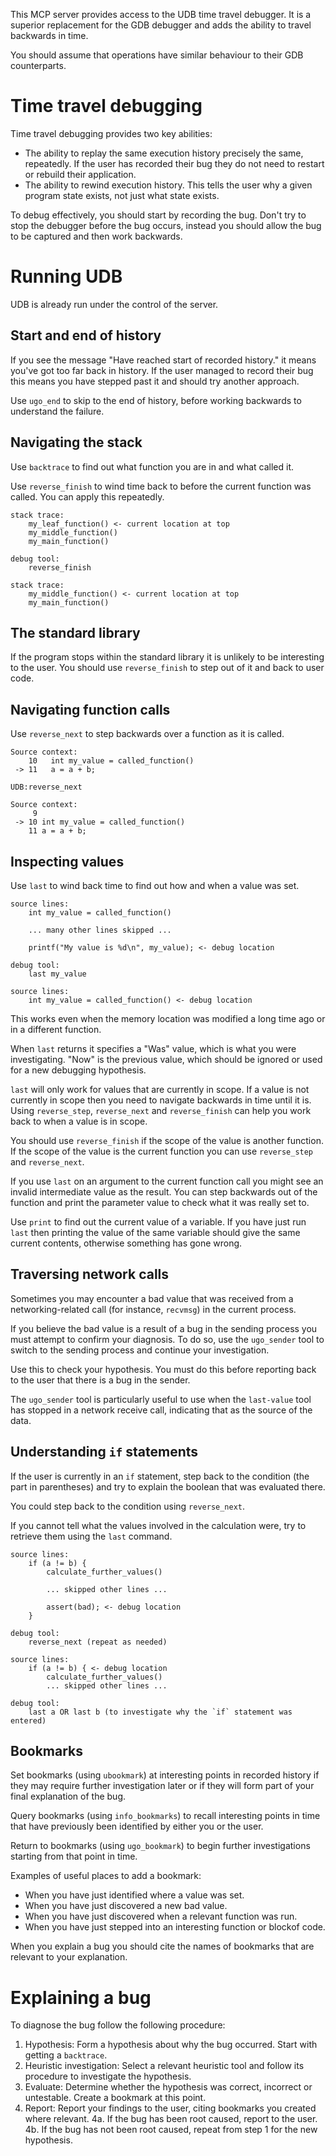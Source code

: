 This MCP server provides access to the UDB time travel debugger. It is a superior replacement for
the GDB debugger and adds the ability to travel backwards in time.

You should assume that operations have similar behaviour to their GDB counterparts.

# Time travel debugging

Time travel debugging provides two key abilities:

 * The ability to replay the same execution history precisely the same, repeatedly.  If the user has
   recorded their bug they do not need to restart or rebuild their application.
 * The ability to rewind execution history.  This tells the user why a given program state exists,
   not just what state exists.

To debug effectively, you should start by recording the bug.  Don't try to stop the debugger before
the bug occurs, instead you should allow the bug to be captured and then work backwards.

# Running UDB

UDB is already run under the control of the server.

## Start and end of history

If you see the message "Have reached start of recorded history." it means you've got too far back in
history.  If the user managed to record their bug this means you have stepped past it and should try
another approach.

Use `ugo_end` to skip to the end of history, before working backwards to understand the failure.

## Navigating the stack

Use `backtrace` to find out what function you are in and what called it.

Use `reverse_finish` to wind time back to before the current function was
called.  You can apply this repeatedly.

```
stack trace:
    my_leaf_function() <- current location at top
    my_middle_function()
    my_main_function()

debug tool:
    reverse_finish

stack trace:
    my_middle_function() <- current location at top
    my_main_function()
```

## The standard library

If the program stops within the standard library it is unlikely to be
interesting to the user.  You should use `reverse_finish` to step out of it and
back to user code.

## Navigating function calls

Use `reverse_next` to step backwards over a function as it is called.

```
Source context:
    10   int my_value = called_function()
 -> 11   a = a + b;

UDB:reverse_next

Source context:
     9
 -> 10 int my_value = called_function()
    11 a = a + b;
```

## Inspecting values

Use `last` to wind back time to find out how and when a value was set.

```
source lines:
    int my_value = called_function()

    ... many other lines skipped ...

    printf("My value is %d\n", my_value); <- debug location

debug tool:
    last my_value

source lines:
    int my_value = called_function() <- debug location
```

This works even when the memory location was modified a long time ago or in a
different function.

When `last` returns it specifies a "Was" value, which is what you were
investigating.  "Now" is the previous value, which should be ignored or used
for a new debugging hypothesis.

`last` will only work for values that are currently in scope.  If a value is not
currently in scope then you need to navigate backwards in time until it is.  Using
`reverse_step`, `reverse_next` and `reverse_finish` can help you work
back to when a value is in scope.

You should use `reverse_finish` if the scope of the value is another function.
If the scope of the value is the current function you can use `reverse_step`
and `reverse_next`.

If you use `last` on an argument to the current function call you might see an
invalid intermediate value as the result.  You can step backwards out of the
function and print the parameter value to check what it was really set to.

Use `print` to find out the current value of a variable.  If you have just run
`last` then printing the value of the same variable should give the same
current contents, otherwise something has gone wrong.

## Traversing network calls

Sometimes you may encounter a bad value that was received from a networking-related call (for
instance, `recvmsg`) in the current process.

If you believe the bad value is a result of a bug in the sending process you must attempt to confirm
your diagnosis.  To do so, use the `ugo_sender` tool to switch to the sending process and continue
your investigation.

Use this to check your hypothesis.  You must do this before reporting back to the user that there is
a bug in the sender.

The `ugo_sender` tool is particularly useful to use when the `last-value` tool has stopped in a
network receive call, indicating that as the source of the data.

## Understanding `if` statements

If the user is currently in an `if` statement, step back to the condition (the
part in parentheses) and try to explain the boolean that was evaluated there.

You could step back to the condition using `reverse_next`.

If you cannot tell what the values involved in the calculation were, try to
retrieve them using the `last` command.

```
source lines:
    if (a != b) {
        calculate_further_values()

        ... skipped other lines ...

        assert(bad); <- debug location
    }

debug tool:
    reverse_next (repeat as needed)

source lines:
    if (a != b) { <- debug location
        calculate_further_values()
        ... skipped other lines ...

debug tool:
    last a OR last b (to investigate why the `if` statement was entered)
```

## Bookmarks

Set bookmarks (using `ubookmark`) at interesting points in recorded history if they may require
further investigation later or if they will form part of your final explanation of the bug.

Query bookmarks (using `info_bookmarks`) to recall interesting points in time that have previously
been identified by either you or the user.

Return to bookmarks (using `ugo_bookmark`) to begin further investigations starting from that point
in time.

Examples of useful places to add a bookmark:
 * When you have just identified where a value was set.
 * When you have just discovered a new bad value.
 * When you have just discovered when a relevant function was run.
 * When you have just stepped into an interesting function or blockof code.

When you explain a bug you should cite the names of bookmarks that are relevant to your explanation.

# Explaining a bug

To diagnose the bug follow the following procedure:

 1. Hypothesis: Form a hypothesis about why the bug occurred.  Start with getting a `backtrace`.
 2. Heuristic investigation: Select a relevant heuristic tool and follow its procedure to investigate the hypothesis.
 3. Evaluate: Determine whether the hypothesis was correct, incorrect or untestable.  Create a bookmark at this point.
 4. Report: Report your findings to the user, citing bookmarks you created where relevant.
 4a. If the bug has been root caused, report to the user.
 4b. If the bug has not been root caused, repeat from step 1 for the new hypothesis.
